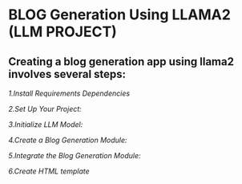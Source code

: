 # BLOG Generation Using LLAMA2 (LLM PROJECT)

## Creating a blog generation app using llama2 involves several steps:
*1.Install Requirements Dependencies*

 *2.Set Up Your Project:*
 
 *3.Initialize LLM Model:*
 
 *4.Create a Blog Generation Module:*
 
*5.Integrate the Blog Generation Module:*

*6.Create HTML template*
